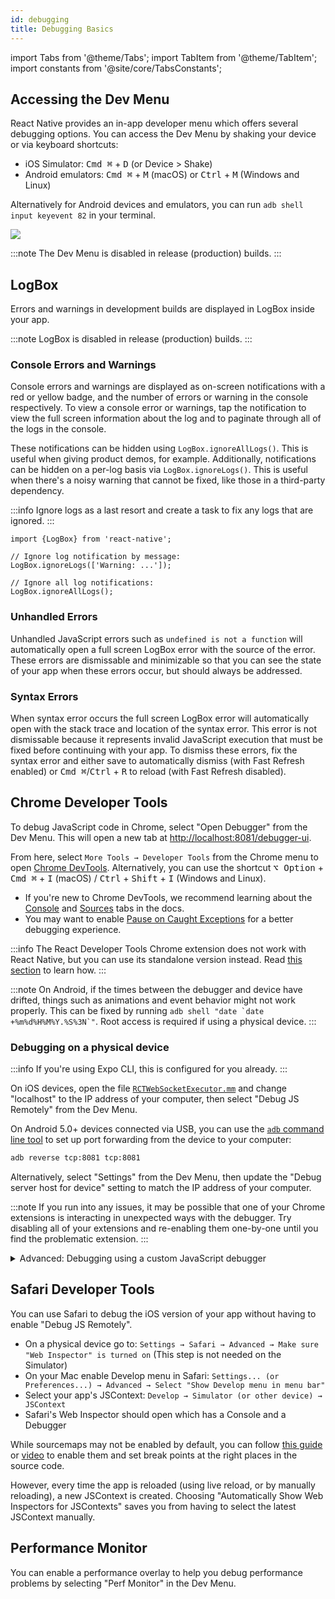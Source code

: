```yaml
---
id: debugging
title: Debugging Basics
---
```


import Tabs from '@theme/Tabs'; import TabItem from '@theme/TabItem'; import constants from '@site/core/TabsConstants';

## Accessing the Dev Menu

React Native provides an in-app developer menu which offers several debugging options. You can access the Dev Menu by shaking your device or via keyboard shortcuts:

- iOS Simulator: <kbd>Cmd ⌘</kbd> + <kbd>D</kbd> (or Device > Shake)
- Android emulators: <kbd>Cmd ⌘</kbd> + <kbd>M</kbd> (macOS) or <kbd>Ctrl</kbd> + <kbd>M</kbd> (Windows and Linux)

Alternatively for Android devices and emulators, you can run `adb shell input keyevent 82` in your terminal.

![](/docs/assets/DevMenu.png)

:::note
The Dev Menu is disabled in release (production) builds.
:::

## LogBox

Errors and warnings in development builds are displayed in LogBox inside your app.

:::note
LogBox is disabled in release (production) builds.
:::

### Console Errors and Warnings

Console errors and warnings are displayed as on-screen notifications with a red or yellow badge, and the number of errors or warning in the console respectively. To view a console error or warnings, tap the notification to view the full screen information about the log and to paginate through all of the logs in the console.

These notifications can be hidden using `LogBox.ignoreAllLogs()`. This is useful when giving product demos, for example. Additionally, notifications can be hidden on a per-log basis via `LogBox.ignoreLogs()`. This is useful when there's a noisy warning that cannot be fixed, like those in a third-party dependency.

:::info
Ignore logs as a last resort and create a task to fix any logs that are ignored.
:::

```tsx
import {LogBox} from 'react-native';

// Ignore log notification by message:
LogBox.ignoreLogs(['Warning: ...']);

// Ignore all log notifications:
LogBox.ignoreAllLogs();
```

### Unhandled Errors

Unhandled JavaScript errors such as `undefined is not a function` will automatically open a full screen LogBox error with the source of the error. These errors are dismissable and minimizable so that you can see the state of your app when these errors occur, but should always be addressed.

### Syntax Errors

When syntax error occurs the full screen LogBox error will automatically open with the stack trace and location of the syntax error. This error is not dismissable because it represents invalid JavaScript execution that must be fixed before continuing with your app. To dismiss these errors, fix the syntax error and either save to automatically dismiss (with Fast Refresh enabled) or <kbd>Cmd ⌘</kbd>/<kbd>Ctrl</kbd> + <kbd>R</kbd> to reload (with Fast Refresh disabled).

## Chrome Developer Tools

To debug JavaScript code in Chrome, select "Open Debugger" from the Dev Menu. This will open a new tab at [http://localhost:8081/debugger-ui](http://localhost:8081/debugger-ui).

From here, select `More Tools → Developer Tools` from the Chrome menu to open [Chrome DevTools](https://developer.chrome.com/devtools). Alternatively, you can use the shortcut <kbd>⌥ Option</kbd> + <kbd>Cmd ⌘</kbd> + <kbd>I</kbd> (macOS) / <kbd>Ctrl</kbd> + <kbd>Shift</kbd> + <kbd>I</kbd> (Windows and Linux).

- If you're new to Chrome DevTools, we recommend learning about the [Console](https://developer.chrome.com/docs/devtools/#console) and [Sources](https://developer.chrome.com/docs/devtools/#sources) tabs in the docs.
- You may want to enable [Pause on Caught Exceptions](https://developer.chrome.com/docs/devtools/javascript/breakpoints/#exceptions) for a better debugging experience.

:::info
The React Developer Tools Chrome extension does not work with React Native, but you can use its standalone version instead. Read [this section](react-devtools) to learn how.
:::

:::note
On Android, if the times between the debugger and device have drifted, things such as animations and event behavior might not work properly. This can be fixed by running `` adb shell "date `date +%m%d%H%M%Y.%S%3N`" ``. Root access is required if using a physical device.
:::

### Debugging on a physical device

:::info
If you're using Expo CLI, this is configured for you already.
:::

<Tabs groupId="platform" defaultValue={constants.defaultPlatform} values={constants.platforms} className="pill-tabs">
<TabItem value="ios">

On iOS devices, open the file [`RCTWebSocketExecutor.mm`](https://github.com/facebook/react-native/blob/master/packages/react-native/React/CoreModules/RCTWebSocketExecutor.mm) and change "localhost" to the IP address of your computer, then select "Debug JS Remotely" from the Dev Menu.

</TabItem>
<TabItem value="android">

On Android 5.0+ devices connected via USB, you can use the [`adb` command line tool](http://developer.android.com/tools/help/adb.html) to set up port forwarding from the device to your computer:

```sh
adb reverse tcp:8081 tcp:8081
```

Alternatively, select "Settings" from the Dev Menu, then update the "Debug server host for device" setting to match the IP address of your computer.

</TabItem>
</Tabs>

:::note
If you run into any issues, it may be possible that one of your Chrome extensions is interacting in unexpected ways with the debugger. Try disabling all of your extensions and re-enabling them one-by-one until you find the problematic extension.
:::

<details>
<summary>Advanced: Debugging using a custom JavaScript debugger</summary>

To use a custom JavaScript debugger in place of Chrome Developer Tools, set the `REACT_DEBUGGER` environment variable to a command that will start your custom debugger. You can then select "Open Debugger" from the Dev Menu to start debugging.

The debugger will receive a list of all project roots, separated by a space. For example, if you set `REACT_DEBUGGER="node /path/to/launchDebugger.js --port 2345 --type ReactNative"`, then the command `node /path/to/launchDebugger.js --port 2345 --type ReactNative /path/to/reactNative/app` will be used to start your debugger.

:::note
Custom debugger commands executed this way should be short-lived processes, and they shouldn't produce more than 200 kilobytes of output.
:::

</details>

## Safari Developer Tools

You can use Safari to debug the iOS version of your app without having to enable "Debug JS Remotely".

- On a physical device go to: `Settings → Safari → Advanced → Make sure "Web Inspector" is turned on` (This step is not needed on the Simulator)
- On your Mac enable Develop menu in Safari: `Settings... (or Preferences...) → Advanced → Select "Show Develop menu in menu bar"`
- Select your app's JSContext: `Develop → Simulator (or other device) → JSContext`
- Safari's Web Inspector should open which has a Console and a Debugger

While sourcemaps may not be enabled by default, you can follow [this guide](http://blog.nparashuram.com/2019/10/debugging-react-native-ios-apps-with.html) or [video](https://www.youtube.com/watch?v=GrGqIIz51k4) to enable them and set break points at the right places in the source code.

However, every time the app is reloaded (using live reload, or by manually reloading), a new JSContext is created. Choosing "Automatically Show Web Inspectors for JSContexts" saves you from having to select the latest JSContext manually.

## Performance Monitor

You can enable a performance overlay to help you debug performance problems by selecting "Perf Monitor" in the Dev Menu.
